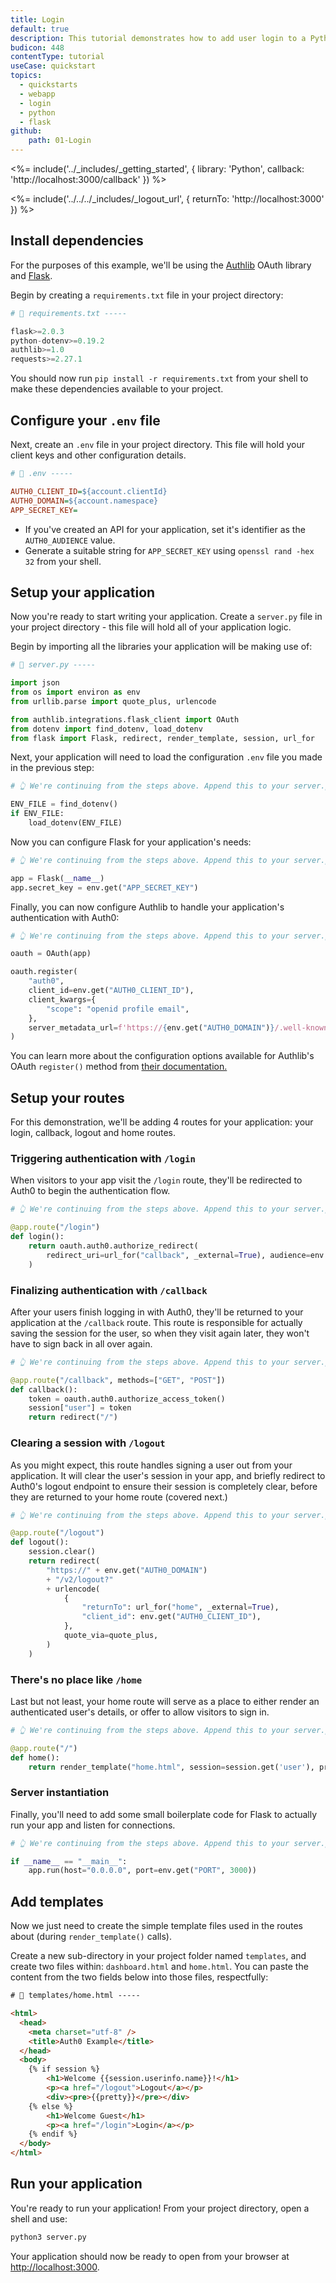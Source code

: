 ```yaml
---
title: Login
default: true
description: This tutorial demonstrates how to add user login to a Python web Application built with the Flask framework and Authlib OAuth library.
budicon: 448
contentType: tutorial
useCase: quickstart
topics:
  - quickstarts
  - webapp
  - login
  - python
  - flask
github:
    path: 01-Login
---
```

<%= include('../_includes/_getting_started', { library: 'Python', callback: 'http://localhost:3000/callback' }) %>

<%= include('../../../_includes/_logout_url', { returnTo: 'http://localhost:3000' }) %>

## Install dependencies

For the purposes of this example, we'll be using the [Authlib](https://authlib.org/) OAuth library and [Flask](https://flask.palletsprojects.com/en/2.0.x/).

Begin by creating a `requirements.txt` file in your project directory:

```python
# 📁 requirements.txt -----

flask>=2.0.3
python-dotenv>=0.19.2
authlib>=1.0
requests>=2.27.1
```

You should now run `pip install -r requirements.txt` from your shell to make these dependencies available to your project.

## Configure your `.env` file

Next, create an `.env` file in your project directory. This file will hold your client keys and other configuration details.

```ini
# 📁 .env -----

AUTH0_CLIENT_ID=${account.clientId}
AUTH0_DOMAIN=${account.namespace}
APP_SECRET_KEY=

```

- If you've created an API for your application, set it's identifier as the `AUTH0_AUDIENCE` value.
- Generate a suitable string for `APP_SECRET_KEY` using `openssl rand -hex 32` from your shell.

## Setup your application

Now you're ready to start writing your application. Create a `server.py` file in your project directory - this file will hold all of your application logic.

Begin by importing all the libraries your application will be making use of:

```python
# 📁 server.py -----

import json
from os import environ as env
from urllib.parse import quote_plus, urlencode

from authlib.integrations.flask_client import OAuth
from dotenv import find_dotenv, load_dotenv
from flask import Flask, redirect, render_template, session, url_for
```

Next, your application will need to load the configuration `.env` file you made in the previous step:

```python
# 👆 We're continuing from the steps above. Append this to your server.py file.

ENV_FILE = find_dotenv()
if ENV_FILE:
    load_dotenv(ENV_FILE)
```

Now you can configure Flask for your application's needs:

```python
# 👆 We're continuing from the steps above. Append this to your server.py file.

app = Flask(__name__)
app.secret_key = env.get("APP_SECRET_KEY")
```

Finally, you can now configure Authlib to handle your application's authentication with Auth0:

```python
# 👆 We're continuing from the steps above. Append this to your server.py file.

oauth = OAuth(app)

oauth.register(
    "auth0",
    client_id=env.get("AUTH0_CLIENT_ID"),
    client_kwargs={
        "scope": "openid profile email",
    },
    server_metadata_url=f'https://{env.get("AUTH0_DOMAIN")}/.well-known/openid-configuration'
)
```

You can learn more about the configuration options available for Authlib's OAuth `register()` method from [their documentation.](https://docs.authlib.org/en/latest/client/frameworks.html#using-oauth-2-0-to-log-in)

## Setup your routes

For this demonstration, we'll be adding 4 routes for your application: your login, callback, logout and home routes.

### Triggering authentication with `/login`
When visitors to your app visit the `/login` route, they'll be redirected to Auth0 to begin the authentication flow.

```python
# 👆 We're continuing from the steps above. Append this to your server.py file.

@app.route("/login")
def login():
    return oauth.auth0.authorize_redirect(
        redirect_uri=url_for("callback", _external=True), audience=env.get("AUTH0_AUDIENCE")
    )
```

### Finalizing authentication with `/callback`
After your users finish logging in with Auth0, they'll be returned to your application at the `/callback` route. This route is responsible for actually saving the session for the user, so when they visit again later, they won't have to sign back in all over again.

```python
# 👆 We're continuing from the steps above. Append this to your server.py file.

@app.route("/callback", methods=["GET", "POST"])
def callback():
    token = oauth.auth0.authorize_access_token()
    session["user"] = token
    return redirect("/")
```

### Clearing a session with `/logout`
As you might expect, this route handles signing a user out from your application. It will clear the user's session in your app, and briefly redirect to Auth0's logout endpoint to ensure their session is completely clear, before they are returned to your home route (covered next.)

```python
# 👆 We're continuing from the steps above. Append this to your server.py file.

@app.route("/logout")
def logout():
    session.clear()
    return redirect(
        "https://" + env.get("AUTH0_DOMAIN")
        + "/v2/logout?"
        + urlencode(
            {
                "returnTo": url_for("home", _external=True),
                "client_id": env.get("AUTH0_CLIENT_ID"),
            },
            quote_via=quote_plus,
        )
    )
```

### There's no place like `/home`
Last but not least, your home route will serve as a place to either render an authenticated user's details, or offer to allow visitors to sign in.

```python
# 👆 We're continuing from the steps above. Append this to your server.py file.

@app.route("/")
def home():
    return render_template("home.html", session=session.get('user'), pretty=json.dumps(session.get('user'), indent=4))
```

### Server instantiation
Finally, you'll need to add some small boilerplate code for Flask to actually run your app and listen for connections.

```python
# 👆 We're continuing from the steps above. Append this to your server.py file.

if __name__ == "__main__":
    app.run(host="0.0.0.0", port=env.get("PORT", 3000))
```

## Add templates

Now we just need to create the simple template files used in the routes about (during `render_template()` calls).

Create a new sub-directory in your project folder named `templates`, and create two files within: `dashboard.html` and `home.html`. You can paste the content from the two fields below into those files, respectfully:

```html
# 📁 templates/home.html -----

<html>
  <head>
    <meta charset="utf-8" />
    <title>Auth0 Example</title>
  </head>
  <body>
    {% if session %}
        <h1>Welcome {{session.userinfo.name}}!</h1>
        <p><a href="/logout">Logout</a></p>
        <div><pre>{{pretty}}</pre></div>
    {% else %}
        <h1>Welcome Guest</h1>
        <p><a href="/login">Login</a></p>
    {% endif %}
  </body>
</html>
```

## Run your application

You're ready to run your application! From your project directory, open a shell and use:

```sh
python3 server.py
```

Your application should now be ready to open from your browser at [http://localhost:3000](http://localhost:3000).
